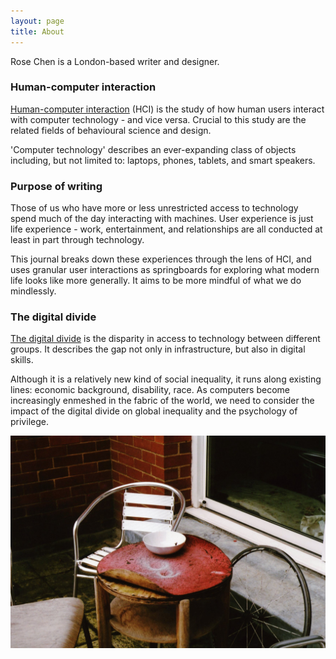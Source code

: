 ```yaml
---
layout: page
title: About
---
```


Rose Chen is a London-based writer and designer. 

### Human-computer interaction

<a href="https://en.wikipedia.org/wiki/Human%E2%80%93computer_interaction" target="_blank">Human-computer interaction</a> (HCI) is the study of how human users interact with computer technology - and vice versa. Crucial to this study are the related fields of behavioural science and design.

'Computer technology' describes an ever-expanding class of objects including, but not limited to: laptops, phones, tablets, and smart speakers. 

### Purpose of writing

Those of us who have more or less unrestricted access to technology spend much of the day interacting with machines. User experience is just life experience - work, entertainment, and relationships are all conducted at least in part through technology. 

This journal breaks down these experiences through the lens of HCI, and uses granular user interactions as springboards for exploring what modern life looks like more generally. It aims to be more mindful of what we do mindlessly. 

### The digital divide

<a href="https://en.wikipedia.org/wiki/Digital_divide" target="_blank">The digital divide</a> is the disparity in access to technology between different groups. It describes the gap not only in infrastructure, but also in digital skills. 

Although it is a relatively new kind of social inequality, it runs along existing lines: economic background, disability, race. As computers become increasingly enmeshed in the fabric of the world, we need to consider the impact of the digital divide on global inequality and the psychology of privilege. 

![Photograph of worn, everyday objects](symbolism.png)
